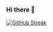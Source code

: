 ### Hi there 👋

[![GitHub Streak](https://streak-stats.demolab.com/?user=komailabbas12&theme=dark)](https://git.io/streak-stats) 
